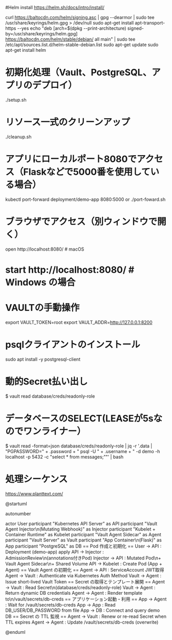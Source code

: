 #Helm install
https://helm.sh/docs/intro/install/

curl https://baltocdn.com/helm/signing.asc | gpg --dearmor | sudo tee /usr/share/keyrings/helm.gpg > /dev/null
sudo apt-get install apt-transport-https --yes
echo "deb [arch=$(dpkg --print-architecture) signed-by=/usr/share/keyrings/helm.gpg] https://baltocdn.com/helm/stable/debian/ all main" | sudo tee /etc/apt/sources.list.d/helm-stable-debian.list
sudo apt-get update
sudo apt-get install helm

# 初期化処理（Vault、PostgreSQL、アプリのデプロイ）
./setup.sh

# リソース一式のクリーンアップ
./cleanup.sh

# アプリにローカルポート8080でアクセス（Flaskなどで5000番を使用している場合）
kubectl port-forward deployment/demo-app 8080:5000
or
./port-foward.sh

# ブラウザでアクセス（別ウィンドウで開く）
open http://localhost:8080/  # macOS
# start http://localhost:8080/  # Windows の場合



# VAULTの手動操作
export VAULT_TOKEN=root
export VAULT_ADDR=http://127.0.0.1:8200 

# psqlクライアントのインストール
sudo apt install -y postgresql-client

# 動的Secret払い出し
$ vault read database/creds/readonly-role

# データベースのSELECT(LEASEが5sなのでワンライナー）
$ vault read -format=json database/creds/readonly-role | jq -r '.data | "PGPASSWORD=" + .password + " psql -U " + .username + " -d demo -h localhost -p 5432 -c \"select * from messages;\""' | bash


# 処理シーケンス
https://www.planttext.com/

@startuml

autonumber

actor User
participant "Kubernetes API Server" as API
participant "Vault Agent Injector\n(Mutating Webhook)" as Injector
participant "Kubelet + Container Runtime" as Kubelet
participant "Vault Agent Sidecar" as Agent
participant "Vault Server" as Vault
participant "App Container\n(Flask)" as App
participant "PostgreSQL" as DB
== Pod 作成と初期化 ==
User -> API : Deployment (demo-app) apply
API -> Injector : AdmissionReview\n(annotations付きPod)
Injector -> API : Mutated Pod\n+ Vault Agent Sidecar\n+ Shared Volume
API -> Kubelet : Create Pod (App + Agent)
== Vault Agent の初期化 ==
Agent -> API : ServiceAccount JWT取得
Agent -> Vault : Authenticate via Kubernetes Auth Method
Vault -> Agent : Issue short-lived Vault Token
== Secret の取得とテンプレート展開 ==
Agent -> Vault : Read Secret\n(database/creds/readonly-role)
Vault -> Agent : Return dynamic DB credentials
Agent -> Agent : Render template to\n/vault/secrets/db-creds
== アプリケーション起動・利用 ==
App -> Agent : Wait for /vault/secrets/db-creds
App -> App : Read DB_USER/DB_PASSWORD from file
App -> DB : Connect and query demo DB
== Secret の TTL 監視 ==
Agent -> Vault : Renew or re-read Secret when TTL expires
Agent -> Agent : Update /vault/secrets/db-creds (overwrite)

@enduml
